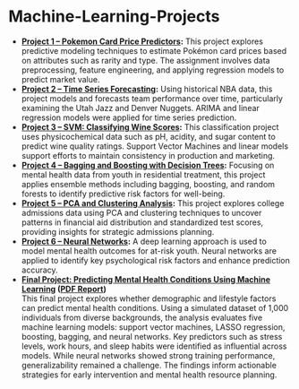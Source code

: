 # Machine-Learning-Projects

<ul>
  <li>
    <strong><a href="A1_PR_LEE_MADDIE.Rmd">Project 1 – Pokemon Card Price Predictors</a>:</strong>
    This project explores predictive modeling techniques to estimate Pokémon card prices based on attributes such as rarity and type. The assignment involves data preprocessing, feature engineering, and applying regression models to predict market value.
  </li>
  <li>
    <strong><a href="A2_TS_LEE_MADDIE.Rmd">Project 2 – Time Series Forecasting</a>:</strong>
   Using historical NBA data, this project models and forecasts team performance over time, particularly examining the Utah Jazz and Denver Nuggets. ARIMA and linear regression models were applied for time series prediction.
  </li>
  <li>
    <strong><a href="A3_SVM_LEE_MADDIE.Rmd">Project 3 – SVM: Classifying Wine Scores</a>:</strong>
    This classification project uses physicochemical data such as pH, acidity, and sugar content to predict wine quality ratings. Support Vector Machines and linear models support efforts to maintain consistency in production and marketing.
  </li>
  <li>
    <strong><a href="A5_BTREES_LEE_MADDIE.Rmd">Project 4 – Bagging and Boosting with Decision Trees</a>:</strong>
    Focusing on mental health data from youth in residential treatment, this project applies ensemble methods including bagging, boosting, and random forests to identify predictive risk factors for well-being.
  </li>
  <li>
    <strong><a href="A6_7_PCA_CLUSTER_LEE_MADDIE.Rmd">Project 5 – PCA and Clustering Analysis</a>:</strong>
    This project explores college admissions data using PCA and clustering techniques to uncover patterns in financial aid distribution and standardized test scores, providing insights for strategic admissions planning.
  </li>
  <li>
    <strong><a href="A8_NN_LEE_MADDIE.Rmd">Project 6 – Neural Networks</a>:</strong>
    A deep learning approach is used to model mental health outcomes for at-risk youth. Neural networks are applied to identify key psychological risk factors and enhance prediction accuracy.
</li>
  <li>
    <strong>
      <a href="Final_Project_LEE_MADDIE.Rmd">Final Project: Predicting Mental Health Conditions Using Machine Learning</a>
      (<a href="Final_Project_Machine_Learning_LEE_MADDIE.pdf">PDF Report</a>)
    </strong><br>
    This final project explores whether demographic and lifestyle factors can predict mental health conditions. Using a simulated dataset of 1,000 individuals from diverse backgrounds, the analysis evaluates five machine learning models: support vector machines, LASSO regression, boosting, bagging, and neural networks. Key predictors such as stress levels, work hours, and sleep habits were identified as influential across models. While neural networks showed strong training performance, generalizability remained a challenge. The findings inform actionable strategies for early intervention and mental health resource planning.
  </li>
</ul>

